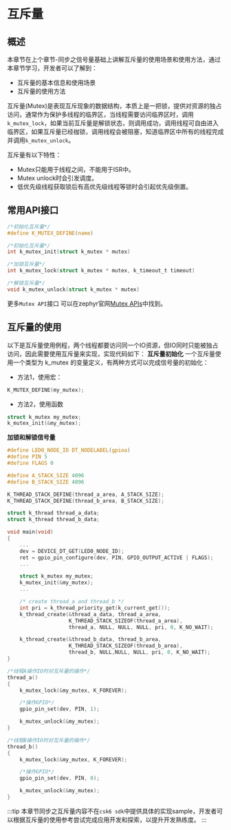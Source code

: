 # 互斥量
## 概述
本章节在上个章节-同步之信号量基础上讲解互斥量的使用场景和使用方法，通过本章节学习，开发者可以了解到：
- 互斥量的基本信息和使用场景
- 互斥量的使用方法

互斥量(Mutex)是表现互斥现象的数据结构，本质上是一把锁，提供对资源的独占访问，通常作为保护多线程的临界区，当线程需要访问临界区时，调用`k_mutex_lock`，如果当前互斥量是解锁状态，则调用成功，调用线程可自由进入临界区，如果互斥量已经枷锁，调用线程会被阻塞，知道临界区中所有的线程完成并调用`k_mutex_unlock`。

互斥量有以下特性：
- Mutex只能用于线程之间，不能用于ISR中。
- Mutex unlock时会引发调度。
- 低优先级线程获取锁后有高优先级线程等锁时会引起优先级倒置。

## 常用API接口
```c
/*初始化互斥量*/
#define K_MUTEX_DEFINE(name)	

/*初始化互斥量*/
int k_mutex_init(struct k_mutex * mutex)	

/*加锁互斥量*/
int k_mutex_lock(struct k_mutex * mutex, k_timeout_t timeout)

/*解锁互斥量*/
void k_mutex_unlock(struct k_mutex * mutex)
```
更多`Mutex API`接口 可以在zephyr官网[Mutex APIs](https://docs.zephyrproject.org/latest/doxygen/html/group__mutex__apis.html)中找到。

## 互斥量的使用
以下是互斥量使用例程，两个线程都要访问同一个IO资源，但IO同时只能被独占访问，因此需要使用互斥量来实现，实现代码如下：
**互斥量初始化**
一个互斥量使用一个类型为 k_mutex 的变量定义，有两种方式可以完成信号量的初始化：     

- 方法1，使用宏：
```c
K_MUTEX_DEFINE(my_mutex);
```

- 方法2，使用函数 
```c
struct k_mutex my_mutex;
k_mutex_init(&my_mutex);
```

**加锁和解锁信号量**       
```c
#define LED0_NODE_ID DT_NODELABEL(gpioa)
#define PIN	5
#define FLAGS 0

#define A_STACK_SIZE 4096
#define B_STACK_SIZE 4096

K_THREAD_STACK_DEFINE(thread_a_area, A_STACK_SIZE);
K_THREAD_STACK_DEFINE(thread_b_area, B_STACK_SIZE);

struct k_thread thread_a_data;
struct k_thread thread_b_data;

void main(void)
{
    ...
    dev = DEVICE_DT_GET(LED0_NODE_ID);
    ret = gpio_pin_configure(dev, PIN, GPIO_OUTPUT_ACTIVE | FLAGS);
    ...

    struct k_mutex my_mutex;
    k_mutex_init(&my_mutex);
    ...

    /* create thread_a and thread_b */
    int pri = k_thread_priority_get(k_current_get());
    k_thread_create(&thread_a_data, thread_a_area,
                    K_THREAD_STACK_SIZEOF(thread_a_area),
                    thread_a, NULL, NULL, NULL, pri, 0, K_NO_WAIT);

    k_thread_create(&thread_b_data, thread_b_area,
                    K_THREAD_STACK_SIZEOF(thread_b_area), 
                    thread_b, NULL,NULL, NULL, pri, 0, K_NO_WAIT);
}

/*线程A操作IO时对互斥量的操作*/
thread_a()
{
    k_mutex_lock(&my_mutex, K_FOREVER);

    /*操作GPIO*/
    gpio_pin_set(dev, PIN, 1);

    k_mutex_unlock(&my_mutex);
}

/*线程B操作IO时对互斥量的操作*/
thread_b()
{
    k_mutex_lock(&my_mutex, K_FOREVER);

    /*操作GPIO*/
    gpio_pin_set(dev, PIN, 0);

    k_mutex_unlock(&my_mutex);
}
```
:::tip 
本章节同步之互斥量内容不在`csk6 sdk`中提供具体的实现sample，开发者可以根据互斥量的使用参考尝试完成应用开发和探索，以提升开发熟练度。
::: 
